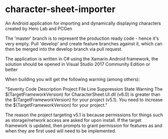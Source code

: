 # character-sheet-importer
An Android application for importing and dynamically displaying characters created by Hero Lab and PCGen

The 'master' branch is to represent the production ready code - hence it's very empty.  Pull 'develop' and create feature branches against it, which can then be merged into the develop branch via pull request.

The application is written in C# using the Xamarin.Android framework, the solution should be opened in Visual Studio 2017 Community Edition or better

When building you will get the following warning (among others):

"Severity	Code	Description	Project	File	Line	Suppression State
Warning		The $(TargetFrameworkVersion) for CharacterSheet.UI.dll (v6.0) is greater than the $(TargetFrameworkVersion) for your project (v5.1). You need to increase the $(TargetFrameworkVersion) for your project."

The reason the project targeting v5.1 is because permissions for things such as storage/network access are asked for upon install.  If the target framework is updated, then prompts to grant permission for features as and when they are first used will need to be implemented.
